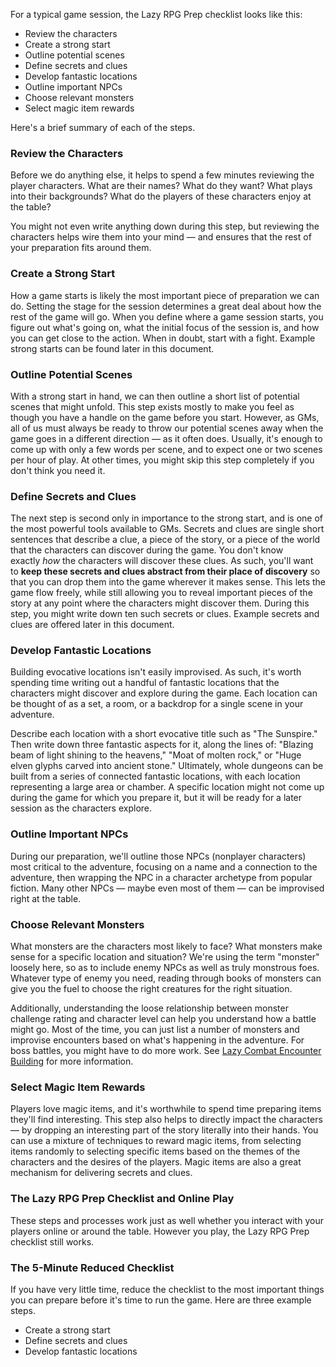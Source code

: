 For a typical game session, the Lazy RPG Prep checklist looks like this:

- Review the characters
- Create a strong start
- Outline potential scenes
- Define secrets and clues
- Develop fantastic locations
- Outline important NPCs
- Choose relevant monsters
- Select magic item rewards

Here's a brief summary of each of the steps.

### Review the Characters

Before we do anything else, it helps to spend a few minutes reviewing the player characters. What are their names? What do they want? What plays into their backgrounds? What do the players of these characters enjoy at the table?

You might not even write anything down during this step, but reviewing the characters helps wire them into your mind — and ensures that the rest of your preparation fits around them.

### Create a Strong Start

How a game starts is likely the most important piece of preparation we can do. Setting the stage for the session determines a great deal about how the rest of the game will go. When you define where a game session starts, you figure out what's going on, what the initial focus of the session is, and how you can get close to the action. When in doubt, start with a fight. Example strong starts can be found later in this document.

### Outline Potential Scenes

With a strong start in hand, we can then outline a short list of potential scenes that might unfold. This step exists mostly to make you feel as though you have a handle on the game before you start. However, as GMs, all of us must always be ready to throw our potential scenes away when the game goes in a different direction — as it often does. Usually, it's enough to come up with only a few words per scene, and to expect one or two scenes per hour of play. At other times, you might skip this step completely if you don't think you need it.

### Define Secrets and Clues

The next step is second only in importance to the strong start, and is one of the most powerful tools available to GMs. Secrets and clues are single short sentences that describe a clue, a piece of the story, or a piece of the world that the characters can discover during the game. You don't know exactly _how_ the characters will discover these clues. As such, you'll want to **keep these secrets and clues abstract from their place of discovery** so that you can drop them into the game wherever it makes sense. This lets the game flow freely, while still allowing you to reveal important pieces of the story at any point where the characters might discover them. During this step, you might write down ten such secrets or clues. Example secrets and clues are offered later in this document.

### Develop Fantastic Locations

Building evocative locations isn't easily improvised. As such, it's worth spending time writing out a handful of fantastic locations that the characters might discover and explore during the game. Each location can be thought of as a set, a room, or a backdrop for a single scene in your adventure.

Describe each location with a short evocative title such as "The Sunspire." Then write down three fantastic aspects for it, along the lines of: "Blazing beam of light shining to the heavens," "Moat of molten rock," or "Huge elven glyphs carved into ancient stone." Ultimately, whole dungeons can be built from a series of connected fantastic locations, with each location representing a large area or chamber. A specific location might not come up during the game for which you prepare it, but it will be ready for a later session as the characters explore.

### Outline Important NPCs

During our preparation, we'll outline those NPCs (nonplayer characters) most critical to the adventure, focusing on a name and a connection to the adventure, then wrapping the NPC in a character archetype from popular fiction. Many other NPCs — maybe even most of them — can be improvised right at the table.

### Choose Relevant Monsters

What monsters are the characters most likely to face? What monsters make sense for a specific location and situation? We're using the term "monster" loosely here, so as to include enemy NPCs as well as truly monstrous foes. Whatever type of enemy you need, reading through books of monsters can give you the fuel to choose the right creatures for the right situation.

Additionally, understanding the loose relationship between monster challenge rating and character level can help you understand how a battle might go. Most of the time, you can just list a number of monsters and improvise encounters based on what's happening in the adventure. For boss battles, you might have to do more work. See [Lazy Combat Encounter Building](https://slyflourish.com/lazy_gm_resource_document.html#lazycombatencounterbuilding) for more information.

### Select Magic Item Rewards

Players love magic items, and it's worthwhile to spend time preparing items they'll find interesting. This step also helps to directly impact the characters — by dropping an interesting part of the story literally into their hands. You can use a mixture of techniques to reward magic items, from selecting items randomly to selecting specific items based on the themes of the characters and the desires of the players. Magic items are also a great mechanism for delivering secrets and clues.

### The Lazy RPG Prep Checklist and Online Play

These steps and processes work just as well whether you interact with your players online or around the table. However you play, the Lazy RPG Prep checklist still works.

### The 5-Minute Reduced Checklist

If you have very little time, reduce the checklist to the most important things you can prepare before it's time to run the game. Here are three example steps.

- Create a strong start
- Define secrets and clues
- Develop fantastic locations